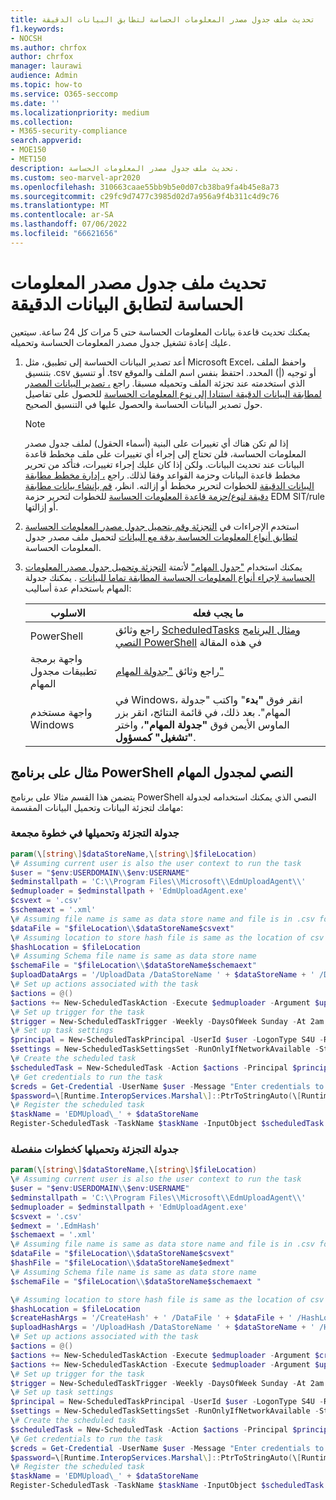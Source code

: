 ```yaml
---
title: تحديث ملف جدول مصدر المعلومات الحساسة لتطابق البيانات الدقيقة
f1.keywords:
- NOCSH
ms.author: chrfox
author: chrfox
manager: laurawi
audience: Admin
ms.topic: how-to
ms.service: O365-seccomp
ms.date: ''
ms.localizationpriority: medium
ms.collection:
- M365-security-compliance
search.appverid:
- MOE150
- MET150
description: تحديث ملف جدول مصدر المعلومات الحساسة.
ms.custom: seo-marvel-apr2020
ms.openlocfilehash: 310663caae55bb9b5e0d07cb38ba9fa4b45e8a73
ms.sourcegitcommit: c29fc9d7477c3985d02d7a956a9f4b311c4d9c76
ms.translationtype: MT
ms.contentlocale: ar-SA
ms.lasthandoff: 07/06/2022
ms.locfileid: "66621656"
---
```

# <a name="refresh-your-exact-data-match-sensitive-information-source-table-file"></a>تحديث ملف جدول مصدر المعلومات الحساسة لتطابق البيانات الدقيقة 

يمكنك تحديث قاعدة بيانات المعلومات الحساسة حتى 5 مرات كل 24 ساعة. سيتعين عليك إعادة تشغيل جدول مصدر المعلومات الحساسة وتحميله.

1. أعد تصدير البيانات الحساسة إلى تطبيق، مثل Microsoft Excel، واحفظ الملف بتنسيق .csv أو تنسيق .tsv أو توجيه (|) المحدد. احتفظ بنفس اسم الملف والموقع الذي استخدمته عند تجزئة الملف وتحميله مسبقا. راجع [، تصدير البيانات المصدر لمطابقة البيانات الدقيقة استنادا إلى نوع المعلومات الحساسة](sit-get-started-exact-data-match-export-data.md#export-source-data-for-exact-data-match-based-sensitive-information-type) للحصول على تفاصيل حول تصدير البيانات الحساسة والحصول عليها في التنسيق الصحيح.

      > [!NOTE]
      > إذا لم تكن هناك أي تغييرات على البنية (أسماء الحقول) لملف جدول مصدر المعلومات الحساسة، فلن تحتاج إلى إجراء أي تغييرات على ملف مخطط قاعدة البيانات عند تحديث البيانات. ولكن إذا كان عليك إجراء تغييرات، فتأكد من تحرير مخطط قاعدة البيانات وحزمة القواعد وفقا لذلك. راجع [، إدارة مخطط مطابقة البيانات الدقيقة](sit-use-exact-data-manage-schema.md#manage-your-exact-data-match-schema) للخطوات لتحرير مخطط أو إزالته. انظر، [قم بإنشاء بيانات مطابقة دقيقة لنوع/حزمة قاعدة المعلومات الحساسة](sit-get-started-exact-data-match-create-rule-package.md#create-exact-data-match-sensitive-information-typerule-package) للخطوات لتحرير حزمة EDM SIT/rule أو إزالتها.

2. استخدم الإجراءات في [التجزئة وقم بتحميل جدول مصدر المعلومات الحساسة لتطابق أنواع المعلومات الحساسة بدقة مع البيانات](sit-get-started-exact-data-match-hash-upload.md#hash-and-upload-the-sensitive-information-source-table-for-exact-data-match-sensitive-information-types) لتحميل ملف مصدر جدول المعلومات الحساسة.

3. يمكنك استخدام ["جدول المهام"](/windows/desktop/TaskSchd/task-scheduler-start-page) لأتمتة [التجزئة وتحميل جدول مصدر المعلومات الحساسة لإجراء أنواع المعلومات الحساسة المطابقة تماما للبيانات](sit-get-started-exact-data-match-hash-upload.md#hash-and-upload-the-sensitive-information-source-table-for-exact-data-match-sensitive-information-types) . يمكنك جدولة المهام باستخدام عدة أساليب:

   |الاسلوب|ما يجب فعله|
   |---|---|
   |PowerShell|راجع وثائق [ScheduledTasks](/powershell/module/scheduledtasks/) [ومثال البرنامج النصي PowerShell](#example-powershell-script-for-task-scheduler) في هذه المقالة|
   |واجهة برمجة تطبيقات مجدول المهام|راجع وثائق ["جدولة المهام"](/windows/desktop/TaskSchd/using-the-task-scheduler)|
   |واجهة مستخدم Windows|في Windows، انقر فوق **"بدء**" واكتب "جدولة المهام". بعد ذلك، في قائمة النتائج، انقر بزر الماوس الأيمن فوق **"جدولة المهام"**، واختر **"تشغيل" كمسؤول**.|

## <a name="example-powershell-script-for-task-scheduler"></a>مثال على برنامج PowerShell النصي لمجدول المهام

يتضمن هذا القسم مثالا على برنامج PowerShell النصي الذي يمكنك استخدامه لجدولة مهامك لتجزئة البيانات وتحميل البيانات المقسمة:

### <a name="schedule-hashing-and-upload-in-a-combined-step"></a>جدولة التجزئة وتحميلها في خطوة مجمعة

```powershell
param(\[string\]$dataStoreName,\[string\]$fileLocation)
\# Assuming current user is also the user context to run the task
$user = "$env:USERDOMAIN\\$env:USERNAME"
$edminstallpath = 'C:\\Program Files\\Microsoft\\EdmUploadAgent\\'
$edmuploader = $edminstallpath + 'EdmUploadAgent.exe'
$csvext = '.csv'
$schemaext = '.xml'
\# Assuming file name is same as data store name and file is in .csv format
$dataFile = "$fileLocation\\$dataStoreName$csvext"
\# Assuming location to store hash file is same as the location of csv file
$hashLocation = $fileLocation
\# Assuming Schema file name is same as data store name
$schemaFile = "$fileLocation\\$dataStoreName$schemaext"
$uploadDataArgs = '/UploadData /DataStoreName ' + $dataStoreName + ' /DataFile ' + $dataFile + ' /HashLocation' + $hashLocation + ' /Schema ' + $schemaFile
\# Set up actions associated with the task
$actions = @()
$actions += New-ScheduledTaskAction -Execute $edmuploader -Argument $uploadDataArgs -WorkingDirectory $edminstallpath
\# Set up trigger for the task
$trigger = New-ScheduledTaskTrigger -Weekly -DaysOfWeek Sunday -At 2am
\# Set up task settings
$principal = New-ScheduledTaskPrincipal -UserId $user -LogonType S4U -RunLevel Highest
$settings = New-ScheduledTaskSettingsSet -RunOnlyIfNetworkAvailable -StartWhenAvailable -WakeToRun
\# Create the scheduled task
$scheduledTask = New-ScheduledTask -Action $actions -Principal $principal -Trigger $trigger -Settings $settings
\# Get credentials to run the task
$creds = Get-Credential -UserName $user -Message "Enter credentials to run the task"
$password=\[Runtime.InteropServices.Marshal\]::PtrToStringAuto(\[Runtime.InteropServices.Marshal\]::SecureStringToBSTR($creds.Password))
\# Register the scheduled task
$taskName = 'EDMUpload\_' + $dataStoreName
Register-ScheduledTask -TaskName $taskName -InputObject $scheduledTask -User $user -Password $password
```

### <a name="schedule-hashing-and-upload-as-separate-steps"></a>جدولة التجزئة وتحميلها كخطوات منفصلة

```powershell
param(\[string\]$dataStoreName,\[string\]$fileLocation)
\# Assuming current user is also the user context to run the task
$user = "$env:USERDOMAIN\\$env:USERNAME"
$edminstallpath = 'C:\\Program Files\\Microsoft\\EdmUploadAgent\\'
$edmuploader = $edminstallpath + 'EdmUploadAgent.exe'
$csvext = '.csv'
$edmext = '.EdmHash'
$schemaext = '.xml'
\# Assuming file name is same as data store name and file is in .csv format
$dataFile = "$fileLocation\\$dataStoreName$csvext"
$hashFile = "$fileLocation\\$dataStoreName$edmext"
\# Assuming Schema file name is same as data store name
$schemaFile = "$fileLocation\\$dataStoreName$schemaext "

\# Assuming location to store hash file is same as the location of csv file
$hashLocation = $fileLocation
$createHashArgs = '/CreateHash' + ' /DataFile ' + $dataFile + ' /HashLocation ' + $hashLocation + ' /Schema ' + $schemaFile
$uploadHashArgs = '/UploadHash /DataStoreName ' + $dataStoreName + ' /HashFile ' + $hashFile
\# Set up actions associated with the task
$actions = @()
$actions += New-ScheduledTaskAction -Execute $edmuploader -Argument $createHashArgs -WorkingDirectory $edminstallpath
$actions += New-ScheduledTaskAction -Execute $edmuploader -Argument $uploadHashArgs -WorkingDirectory $edminstallpath
\# Set up trigger for the task
$trigger = New-ScheduledTaskTrigger -Weekly -DaysOfWeek Sunday -At 2am
\# Set up task settings
$principal = New-ScheduledTaskPrincipal -UserId $user -LogonType S4U -RunLevel Highest
$settings = New-ScheduledTaskSettingsSet -RunOnlyIfNetworkAvailable -StartWhenAvailable -WakeToRun
\# Create the scheduled task
$scheduledTask = New-ScheduledTask -Action $actions -Principal $principal -Trigger $trigger -Settings $settings
\# Get credentials to run the task
$creds = Get-Credential -UserName $user -Message "Enter credentials to run the task"
$password=\[Runtime.InteropServices.Marshal\]::PtrToStringAuto(\[Runtime.InteropServices.Marshal\]::SecureStringToBSTR($creds.Password))
\# Register the scheduled task
$taskName = 'EDMUpload\_' + $dataStoreName
Register-ScheduledTask -TaskName $taskName -InputObject $scheduledTask -User $user -Password $password
```
